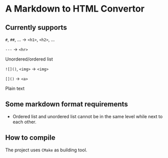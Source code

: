 # A Markdown to HTML Convertor

## Currently supports

`#`, `##`, ... -> `<h1>`, `<h2>`, ...

`---` -> `<hr>`

Unordered/ordered list

`![]()`, `<img>` -> `<img>`

`[]()` -> `<a>`

Plain text

## Some markdown format requirements

- Ordered list and unordered list cannot be in the same level while next to each other.

## How to compile

The project uses `CMake` as building tool.
